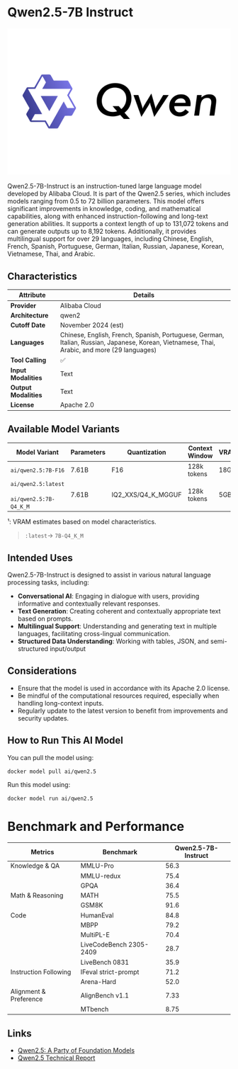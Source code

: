 
# Qwen2.5-7B Instruct

![logo](https://github.com/docker/model-cards/raw/refs/heads/main/logos/qwen-280x184-overview@2x.svg)

Qwen2.5-7B-Instruct is an instruction-tuned large language model developed by Alibaba Cloud. It is part of the Qwen2.5 series, which includes models ranging from 0.5 to 72 billion parameters. This model offers significant improvements in knowledge, coding, and mathematical capabilities, along with enhanced instruction-following and long-text generation abilities. It supports a context length of up to 131,072 tokens and can generate outputs up to 8,192 tokens. Additionally, it provides multilingual support for over 29 languages, including Chinese, English, French, Spanish, Portuguese, German, Italian, Russian, Japanese, Korean, Vietnamese, Thai, and Arabic.

## Characteristics

| Attribute             | Details            |
|---------------------- |--------------------|
| **Provider**          | Alibaba Cloud      |
| **Architecture**      | qwen2              |
| **Cutoff Date**       | November 2024 (est)|
| **Languages**         | Chinese, English, French, Spanish, Portuguese, German, Italian, Russian, Japanese, Korean, Vietnamese, Thai, Arabic, and more (29 languages) |
| **Tool Calling**      | ✅                 |
| **Input Modalities**  | Text               |
| **Output Modalities** | Text               |
| **License**           | Apache 2.0         |

## Available Model Variants

| Model Variant                        | Parameters | Quantization       | Context Window | VRAM      | Size    |                  
|--------------------------------------|------------|--------------------|----------------|-----------|---------|
| `ai/qwen2.5:7B-F16`                     | 7.61B      | F16                | 128k tokens    | 18GB¹     | 14.2GB  | 
| `ai/qwen2.5:latest`<br><br>`ai/qwen2.5:7B-Q4_K_M` | 7.61B      | IQ2_XXS/Q4_K_MGGUF | 128k tokens    | 5GB¹      | 4.4GB   | 

¹: VRAM estimates based on model characteristics.

> `:latest`→ `7B-Q4_K_M`

## Intended Uses

Qwen2.5-7B-Instruct is designed to assist in various natural language processing tasks, including:

- **Conversational AI**: Engaging in dialogue with users, providing informative and contextually relevant responses.
- **Text Generation**: Creating coherent and contextually appropriate text based on prompts.
- **Multilingual Support**: Understanding and generating text in multiple languages, facilitating cross-lingual communication.
- **Structured Data Understanding**: Working with tables, JSON, and semi-structured input/output

## Considerations

- Ensure that the model is used in accordance with its Apache 2.0 license.
- Be mindful of the computational resources required, especially when handling long-context inputs.
- Regularly update to the latest version to benefit from improvements and security updates.

## How to Run This AI Model

You can pull the model using:
```
docker model pull ai/qwen2.5
```

Run this model using:
```
docker model run ai/qwen2.5
```

# Benchmark and Performance
| Metrics                   | Benchmark                | Qwen2.5-7B-Instruct |
|---------------------------|--------------------------|---------------------|
| Knowledge & QA            | MMLU-Pro                 | 56.3                |
|                           | MMLU-redux               | 75.4                |
|                           | GPQA                     | 36.4                |
| Math & Reasoning          | MATH                     | 75.5                |
|                           | GSM8K                    | 91.6                |
| Code                      | HumanEval                | 84.8                |
|                           | MBPP                     | 79.2                |
|                           | MultiPL-E                | 70.4                |
|                           | LiveCodeBench 2305-2409  | 28.7                |
|                           | LiveBench 0831           | 35.9                |
| Instruction Following     | IFeval strict-prompt     | 71.2                |
|                           | Arena-Hard               | 52.0                |
| Alignment & Preference    | AlignBench v1.1          | 7.33                |
|                           | MTbench                  | 8.75                |

## Links

- [Qwen2.5: A Party of Foundation Models](https://qwenlm.github.io/blog/qwen2.5/)
- [Qwen2.5 Technical Report](https://arxiv.org/abs/2412.15115)
